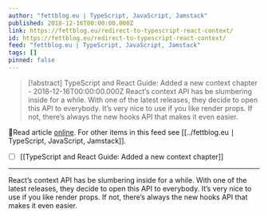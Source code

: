 ```yaml
---
author: "fettblog․eu ∣ TypeScript, JavaScript, Jamstack"
published: 2018-12-16T00:00:00.000Z
link: https://fettblog.eu/redirect-to-typescript-react-context/
id: https://fettblog.eu/redirect-to-typescript-react-context/
feed: "fettblog․eu ∣ TypeScript, JavaScript, Jamstack"
tags: []
pinned: false
---
```

> [!abstract] TypeScript and React Guide: Added a new context chapter - 2018-12-16T00:00:00.000Z
> React’s context API has be slumbering inside for a while. With one of the latest releases, they decide to open this API to everybody. It’s very nice to use if you like render props. If not, there’s always the new hooks API that makes it even easier.

🔗Read article [online](https://fettblog.eu/redirect-to-typescript-react-context/). For other items in this feed see [[../fettblog․eu ∣ TypeScript, JavaScript, Jamstack]].

- [ ] [[TypeScript and React Guide꞉ Added a new context chapter]]
- - -
React’s context API has be slumbering inside for a while. With one of the latest releases, they decide to open this API to everybody. It’s very nice to use if you like render props. If not, there’s always the new hooks API that makes it even easier.
